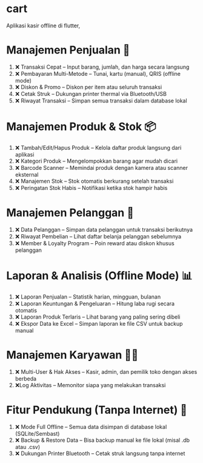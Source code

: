 # cart

Aplikasi kasir offline di flutter,

# Manajemen Penjualan 🛒
1. ❌ Transaksi Cepat – Input barang, jumlah, dan harga secara langsung
2. ❌ Pembayaran Multi-Metode – Tunai, kartu (manual), QRIS (offline mode)
3. ❌ Diskon & Promo – Diskon per item atau seluruh transaksi
4. ❌ Cetak Struk – Dukungan printer thermal via Bluetooth/USB
5. ❌ Riwayat Transaksi – Simpan semua transaksi dalam database lokal

# Manajemen Produk & Stok 📦
1. ❌ Tambah/Edit/Hapus Produk – Kelola daftar produk langsung dari aplikasi
2. ❌ Kategori Produk – Mengelompokkan barang agar mudah dicari
3. ❌ Barcode Scanner – Memindai produk dengan kamera atau scanner eksternal
4. ❌ Manajemen Stok – Stok otomatis berkurang setelah transaksi
5. ❌ Peringatan Stok Habis – Notifikasi ketika stok hampir habis

# Manajemen Pelanggan 👥
1. ❌ Data Pelanggan – Simpan data pelanggan untuk transaksi berikutnya
2. ❌ Riwayat Pembelian – Lihat daftar belanja pelanggan sebelumnya
3. ❌ Member & Loyalty Program – Poin reward atau diskon khusus pelanggan

# Laporan & Analisis (Offline Mode) 📊
1. ❌ Laporan Penjualan – Statistik harian, mingguan, bulanan
2. ❌ Laporan Keuntungan & Pengeluaran – Hitung laba rugi secara otomatis
3. ❌ Laporan Produk Terlaris – Lihat barang yang paling sering dibeli
4. ❌ Ekspor Data ke Excel – Simpan laporan ke file CSV untuk backup manual

# Manajemen Karyawan 👨‍💼
1. ❌ Multi-User & Hak Akses – Kasir, admin, dan pemilik toko dengan akses berbeda
2. ❌Log Aktivitas – Memonitor siapa yang melakukan transaksi

# Fitur Pendukung (Tanpa Internet) 🚀
1. ❌ Mode Full Offline – Semua data disimpan di database lokal (SQLite/Sembast)
2. ❌ Backup & Restore Data – Bisa backup manual ke file lokal (misal .db atau .csv)
3. ❌ Dukungan Printer Bluetooth – Cetak struk langsung tanpa internet
